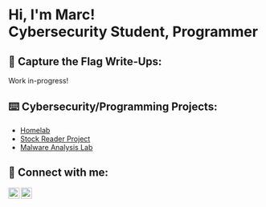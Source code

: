<h1>Hi, I'm Marc! <br/>
<a>Cybersecurity Student</a>, <a>Programmer</a>

<h2>🚩 Capture the Flag Write-Ups:</h2>

Work in-progress!

<h2>⌨️ Cybersecurity/Programming Projects:</h2>

- [Homelab](https://github.com/marcfarinas/homelab)
- [Stock Reader Project](https://github.com/marciepoo/StockReaderProject)
- [Malware Analysis Lab](https://github.com/marcfarinas/malwareanalysislab)
 
<h2>📱 Connect with me:</h2>

[<img align="left" alt="JoshMadakor | LinkedIn" width="22px" src="https://cdn.jsdelivr.net/npm/simple-icons@v3/icons/linkedin.svg" />][linkedin]
[<img align="left" alt="JoshMadakor | Instagram" width="22px" src="https://cdn.jsdelivr.net/npm/simple-icons@v3/icons/instagram.svg" />][instagram]

[instagram]: https://www.instagram.com/_marciepoo_/
[linkedin]: https://linkedin.com/in/marc-farinas-260444254
